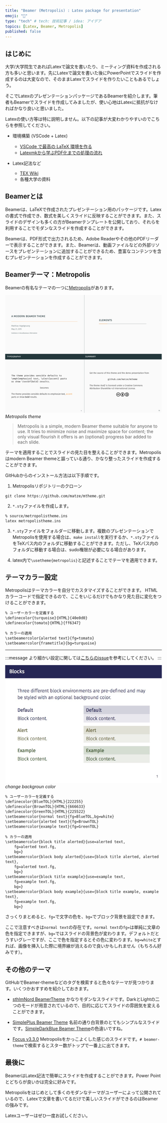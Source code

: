 ```yaml
---
title: "Beamer (Metropolis) : Latex package for presentation"
emoji: "🍁"
type: "tech" # tech: 技術記事 / idea: アイデア
topics: [Latex, Beamer, Metropolis]
published: false
---
```


## はじめに

大学/大学院生であればLatexで論文を書いたり、ミーティング資料を作成される方も多いと思います。先にLatexで論文を書いた後にPowerPointでスライドを作成するのは大変なので、そのままLatexでスライドを作りたいこともあるでしょう。

そこでLatexのプレゼンテーションパッケージであるBeamerを紹介します。筆者もBeamerでスライドを作成してみましたが、使い心地はLatexに抵抗がなければかなり良いと思いました。

Latexの使い方等は特に説明しません。以下の記事が大変わかりやすいのでこちらを参照してください。

- 環境構築 (VSCode + Latex)
	- [VSCode で最高の LaTeX 環境を作る](https://qiita.com/rainbartown/items/d7718f12d71e688f3573)
	- [Latexmkから学ぶPDF化までの処理の流れ](https://qiita.com/Rumisbern/items/d9de41823aa46d5f05a8)

- Latex記法など
	- [TEX Wiki](https://texwiki.texjp.org/?LaTeX入門)
	- 各種大学の資料

## Beamerとは
Beamerは、LaTeXで作成されたプレゼンテーション用のパッケージです。Latexの書式で作成でき、数式を美しくスライドに反映することができます。また、スライドのデザインも多くの方がBeamerテンプレートを公開しており、それらを利用することでモダンなスライドを作成することができます。

Beamerは、PDF形式で出力されるため、Adobe Readerやその他のPDFリーダーで表示することができます。また、Beamerは、動画ファイルなどの外部リソースをプレゼンテーションに追加することができるため、豊富なコンテンツを含むプレゼンテーションを作成することができます。


## Beamerテーマ：Metropolis

Beamerの有名なテーマの一つに[Metropolis](https://github.com/matze/mtheme)があります。

![Metropolis theme](/images/Beamer/metropolis_theme.png)
*Metropolis theme*

> Metropolis is a simple, modern Beamer theme suitable for anyone to use. It tries to minimize noise and maximize space for content; the only visual flourish it offers is an (optional) progress bar added to each slide.

テーマを適用することでスライドの見た目を整えることができます。Metropolisはmodern Beamer themeと謳っている通り、かなり整ったスライドを作成することができます。

GitHubからのインストール方法は以下手順です。

1. Metropolisリポジトリーのクローン
```
git clone https://github.com/matze/mtheme.git
```

2. `*.sty`ファイルを作成します。
```
% source/metropolistheme.ins
latex metropolistheme.ins
```

3. `*.sty`ファイルをフォルダーに移動します。複数のプレゼンテーションでMetropolisを使用する場合は、`make install`を実行するか、`*.sty`ファイルをTeXパス内のフォルダに移動することができます。ただし、TeXパス内のフォルダに移動する場合は、sudo権限が必要になる場合があります。

4. latex内で`\usetheme{metropolis}`と記述することでテーマを適用できます。


## テーマカラー設定

Metropolisはテーマカラーを自分でカスタマイズすることができます。
HTMLカラーコードで指定できるので、ここをいじるだけでもかなり見た目に変化をつけることができます。

```latex:
% ユーザーカラーを定義する
\definecolor{turquoise}{HTML}{40e0d0}
\definecolor{tomato}{HTML}{ff6347}

% カラーの適用
\setbeamercolor{alerted text}{fg=tomato}
\setbeamercolor{frametitle}{bg=turquoise}
```
***

:::message
より細かい設定に関しては[こちらのissue](https://github.com/matze/mtheme/issues/193)を参考にしてください。
:::

![background color](/images/Beamer/background.jpeg)
*change backgroun color*

```latex:
% ユーザーカラーを定義する
\definecolor{BlueTOL}{HTML}{222255}
\definecolor{BrownTOL}{HTML}{666633}
\definecolor{GreenTOL}{HTML}{225522}
\setbeamercolor{normal text}{fg=BlueTOL,bg=white}
\setbeamercolor{alerted text}{fg=BrownTOL}
\setbeamercolor{example text}{fg=GreenTOL}

% カラーの適用
\setbeamercolor{block title alerted}{use=alerted text,
    fg=alerted text.fg,
    bg=}
\setbeamercolor{block body alerted}{use={block title alerted, alerted text},
    fg=alerted text.fg,
    bg=}
\setbeamercolor{block title example}{use=example text,
    fg=example text.fg,
    bg=}
\setbeamercolor{block body example}{use={block title example, example text},
    fg=example text.fg,
    bg=}
```

さっくりまとめると、`fg=`で文字の色を、`bg=`でブロック背景を設定できます。

ここで注意すべきは`normal text`の存在です。`normal text`の`fg=`は単純に文章の色を指定できますが、`bg=`ではスライドの背景色が変わります。デフォルトだとうすいグレーですが、ここで色を指定するとその色に変わります。`bg=white`とすれば、画像を挿入した際に境界線が消えるので良いかもしれません（もちろん好みです）。


## その他のテーマ

GitHubでBeamer-themeなどのタグを検索すると色々なテーマが見つかります。いくつかおすすめを紹介しておきます。

- [sthlmNord BeamerTheme](https://github.com/mholson/sthlmNordBeamerTheme)
かなりモダンなスライドです。DarkとLightの二つのモードが用意されているので、目的に応じてスライドの雰囲気を変えることができます。

- [SimplePlus Beamer Theme](https://github.com/PM25/SimplePlus-BeamerTheme)
名前の通り白背景のとてもシンプルなスライドです。[SimpleDarkBlue Beamer Theme](https://github.com/PM25/SimpleDarkBlue-BeamerTheme)の色違いですね。

- [Focus v3.3.0](https://github.com/pcafrica/focus-beamertheme)
Metropolisをかっこよくした感じのスライドです。`# beamer-theme`で検索するとスター数がトップで一番上に出てきます。

## 最後に

BeamerはLatex記法で簡単にスライドを作成することができます。Power Pointとどちらが良いかは完全に好みです。

Metropolisをはじめとして多くのモダンなテーマがユーザーによって公開されているので、Latexで文章を書いてるだけで美しいスライドができるのはBeamerの強みです。

Latexユーザーはぜひ一度お試しください。
